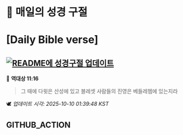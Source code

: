 # 🙏 매일의 성경 구절
# [Daily Bible verse]
## [![README에 성경구절 업데이트](https://github.com/DONGSUKA/first_test/actions/workflows/update-readme-bible.yml/badge.svg)](https://github.com/DONGSUKA/first_test/actions/workflows/update-readme-bible.yml)
<!-- START_BIBLE_VERSE -->
📖 **역대상 11:16**
> 그 때에 다윗은 산성에 있고 블레셋 사람들의 진영은 베들레헴에 있는지라

🕊️ _업데이트 시각: 2025-10-10 01:39:48 KST_
  <!-- END_BIBLE_VERSE -->
## GITHUB_ACTION
